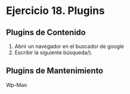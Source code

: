 # Ejercicio 18.  Plugins

## Plugins de Contenido
1. Abrir un navegador en el buscador de google
2. Escribir la siguiente búsqueda/).


## Plugins de Mantenimiento

Wp-Man
<!--stackedit_data:
eyJoaXN0b3J5IjpbLTg3NDkyNjgxOF19
-->